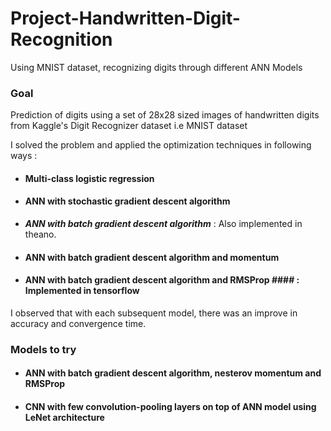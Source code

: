 # Project-Handwritten-Digit-Recognition
Using MNIST dataset, recognizing digits through different ANN Models

### Goal ### 
Prediction of digits using a set of 28x28 sized images of handwritten digits from Kaggle's Digit Recognizer dataset i.e MNIST dataset

I solved the problem and applied the optimization techniques in following ways : 
* #### Multi-class logistic regression ####
* #### ANN with stochastic gradient descent algorithm #### 
* ***ANN with batch gradient descent algorithm*** : Also implemented in theano.
* #### ANN with batch gradient descent algorithm and momentum ####
* #### ANN with batch gradient descent algorithm and RMSProp #### : Implemented in tensorflow

I observed that with each subsequent model, there was an improve in accuracy and convergence time.

### Models to try ###
* #### ANN with batch gradient descent algorithm, nesterov momentum and RMSProp ####
* #### CNN with few convolution-pooling layers on top of ANN model using LeNet architecture ####
